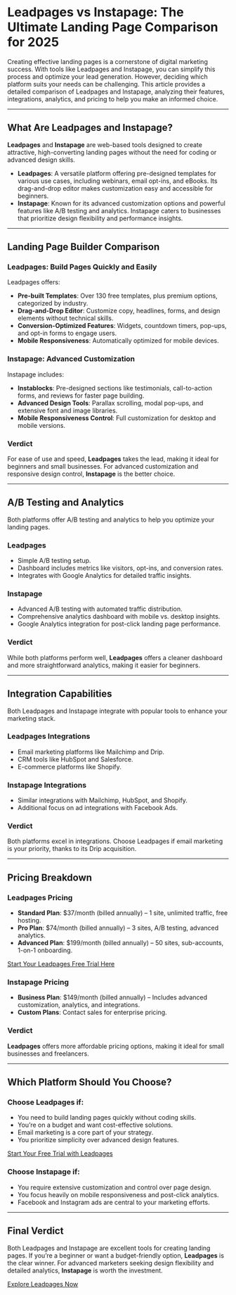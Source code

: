 # Leadpages vs Instapage: The Ultimate Landing Page Comparison for 2025

Creating effective landing pages is a cornerstone of digital marketing success. With tools like Leadpages and Instapage, you can simplify this process and optimize your lead generation. However, deciding which platform suits your needs can be challenging. This article provides a detailed comparison of Leadpages and Instapage, analyzing their features, integrations, analytics, and pricing to help you make an informed choice.

---

## What Are Leadpages and Instapage?

**Leadpages** and **Instapage** are web-based tools designed to create attractive, high-converting landing pages without the need for coding or advanced design skills.

- **Leadpages**: A versatile platform offering pre-designed templates for various use cases, including webinars, email opt-ins, and eBooks. Its drag-and-drop editor makes customization easy and accessible for beginners.
- **Instapage**: Known for its advanced customization options and powerful features like A/B testing and analytics. Instapage caters to businesses that prioritize design flexibility and performance insights.

---

## Landing Page Builder Comparison

### **Leadpages: Build Pages Quickly and Easily**
Leadpages offers:
- **Pre-built Templates**: Over 130 free templates, plus premium options, categorized by industry.
- **Drag-and-Drop Editor**: Customize copy, headlines, forms, and design elements without technical skills.
- **Conversion-Optimized Features**: Widgets, countdown timers, pop-ups, and opt-in forms to engage users.
- **Mobile Responsiveness**: Automatically optimized for mobile devices.

### **Instapage: Advanced Customization**
Instapage includes:
- **Instablocks**: Pre-designed sections like testimonials, call-to-action forms, and reviews for faster page building.
- **Advanced Design Tools**: Parallax scrolling, modal pop-ups, and extensive font and image libraries.
- **Mobile Responsiveness Control**: Full customization for desktop and mobile versions.

### **Verdict**
For ease of use and speed, **Leadpages** takes the lead, making it ideal for beginners and small businesses. For advanced customization and responsive design control, **Instapage** is the better choice.

---

## A/B Testing and Analytics

Both platforms offer A/B testing and analytics to help you optimize your landing pages.

### **Leadpages**
- Simple A/B testing setup.
- Dashboard includes metrics like visitors, opt-ins, and conversion rates.
- Integrates with Google Analytics for detailed traffic insights.

### **Instapage**
- Advanced A/B testing with automated traffic distribution.
- Comprehensive analytics dashboard with mobile vs. desktop insights.
- Google Analytics integration for post-click landing page performance.

### **Verdict**
While both platforms perform well, **Leadpages** offers a cleaner dashboard and more straightforward analytics, making it easier for beginners.

---

## Integration Capabilities

Both Leadpages and Instapage integrate with popular tools to enhance your marketing stack.

### **Leadpages Integrations**
- Email marketing platforms like Mailchimp and Drip.
- CRM tools like HubSpot and Salesforce.
- E-commerce platforms like Shopify.

### **Instapage Integrations**
- Similar integrations with Mailchimp, HubSpot, and Shopify.
- Additional focus on ad integrations with Facebook Ads.

### **Verdict**
Both platforms excel in integrations. Choose Leadpages if email marketing is your priority, thanks to its Drip acquisition.

---

## Pricing Breakdown

### **Leadpages Pricing**
- **Standard Plan**: $37/month (billed annually) – 1 site, unlimited traffic, free hosting.
- **Pro Plan**: $74/month (billed annually) – 3 sites, A/B testing, advanced analytics.
- **Advanced Plan**: $199/month (billed annually) – 50 sites, sub-accounts, 1-on-1 onboarding.

[Start Your Leadpages Free Trial Here](https://bit.ly/LEadPages)

### **Instapage Pricing**
- **Business Plan**: $149/month (billed annually) – Includes advanced customization, analytics, and integrations.
- **Custom Plans**: Contact sales for enterprise pricing.

### **Verdict**
**Leadpages** offers more affordable pricing options, making it ideal for small businesses and freelancers.

---

## Which Platform Should You Choose?

### **Choose Leadpages if:**
- You need to build landing pages quickly without coding skills.
- You’re on a budget and want cost-effective solutions.
- Email marketing is a core part of your strategy.
- You prioritize simplicity over advanced design features.

[Start Your Free Trial with Leadpages](https://bit.ly/LEadPages)

### **Choose Instapage if:**
- You require extensive customization and control over page design.
- You focus heavily on mobile responsiveness and post-click analytics.
- Facebook and Instagram ads are central to your marketing efforts.

---

## Final Verdict

Both Leadpages and Instapage are excellent tools for creating landing pages. If you’re a beginner or want a budget-friendly option, **Leadpages** is the clear winner. For advanced marketers seeking design flexibility and detailed analytics, **Instapage** is worth the investment.

[Explore Leadpages Now](https://bit.ly/LEadPages)
